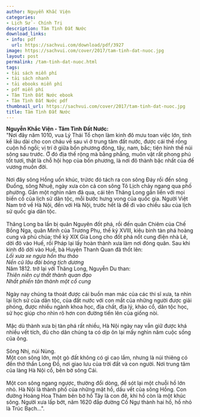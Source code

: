 ```yaml
---
author: Nguyễn Khắc Viện
categories:
- Lịch Sử - Chính Trị
description: Tâm Tình Đất Nước
download_links:
- info: pdf
  url: https://sachvui.com/download/pdf/3927
image: https://sachvui.com/cover/2017/tam-tinh-dat-nuoc.jpg
layout: post
permalink: /tam-tinh-dat-nuoc.html
tags:
- tải sách miễn phí
- tải sách nhanh
- tải ebooks miễn phí
- pdf miễn phí
- Tâm Tình Đất Nước ebook
- Tâm Tình Đất Nước pdf
thumbnail_url: https://sachvui.com/cover/2017/tam-tinh-dat-nuoc.jpg
title: Tâm Tình Đất Nước
---
```


 <div class="item-desc text-justify"> <p><strong>Nguyễn Khắc Viện - Tâm Tình Đất Nước:</strong><br>"Nơi đây năm 1010, vua Lý Thái Tổ chọn làm kinh đô mưu toan việc lớn, tính kế lâu dài cho con cháu về sau vì ở trung tâm đất nước, được cái thế rồng cuộn hổ ngồi; vị trí ở giữa bốn phương đông, tây, nam, bắc; tiện hình thế núi sông sau trước. Ở đó địa thế rộng mà bằng phẳng, muôn vật rất phong phú tốt tươi, thật là chỗ hội họp của bốn phương, là nơi đô thành bậc nhất của đế vương muôn đời.<br><br>Nơi đây sông Hồng uốn khúc, trứơc đó tách ra con sông Đáy rồi đến sông Đuống, sông Nhuệ, ngày xưa còn cả con sông Tô Lịch chảy ngang qua phố phường. Gần một nghìn năm đã qua, cái tên Thăng Long gắn liền với mọi biến cố của lịch sử dân tộc, mỗi bước hưng vong của quốc gia. Người Việt Nam trở về Hà Nội, đến với Hà Nội, trước hết là để đi vào chiều sâu của lịch sử quốc gia dân tộc.<br><br>Thăng Long ba lần bị quân Nguyên đốt phá, rồi đến quân Chiêm của Chế Bồng Nga, quân Minh của Trương Phụ, thế kỷ XVIII, kiêu binh tàn phá hoàng cung và phủ chúa; thế kỷ XIX Gia Long cho đốt phá nốt cung điện nhà Lê, dời đô vào Huế, rồi Pháp lại lấy hoàn thành xưa làm nơi đóng quân. Sau khi kinh đô dời vào Huế, bà Huyện Thanh Quan đã thốt lên:<br><em>Lối xưa xe ngựa hồn thu thảo<br>Nền cũ lâu đài bóng tịch dương</em><br>Năm 1812. trở lại với Thăng Long, Nguyễn Du than:<br><em>Thiên niên cự thất thành quan đạo<br>Nhất phiến tân thành một cổ cung</em><br><br>Ngày nay chúng ta thoát được cái buồn man mác của các thi sĩ xưa, ta nhìn lại lịch sử của dân tộc, của đất nước với con mắt của những người được giải phóng, được nhiều ngành khoa học, địa chất, địa lý, khảo cổ, dân tộc học, sử học giúp cho nhìn rõ hơn con đường tiến lên của giống nòi.<br><br>Mặc dù thành xưa bị tàn phá rất nhiều, Hà Nội ngày nay vẫn giữ được khá nhiều vết tích, đủ cho dân chúng ta có dịp ôn lại mấy nghìn năm cuộc sống của ông.<br><br>Sông Nhị, núi Nùng.<br>Một con sông lớn, một gò đất không có gì cao lắm, nhưng là núi thiêng có đền thờ thần Long Đồ, nơi giao lưu của trời đất và con người. Nơi trung tâm của làng Hà Nội cổ, bên bờ sông Cái.<br><br>Một con sông ngang ngược, thường đổi dòng, để sót lại một chuỗi hồ lớn nhỏ. Hà Nội là thành phố của những mặt hồ, dấu vết của sông Hồng. Con đường Hoàng Hoa Thám bên bờ hồ Tây là con đê, khi hồ còn là một khúc sông. Người xưa lấp bớt, năm 1620 đắp đường Cố Ngự thành hai hồ, hồ nhỏ là Trúc Bạch...".<br> </p> </div>